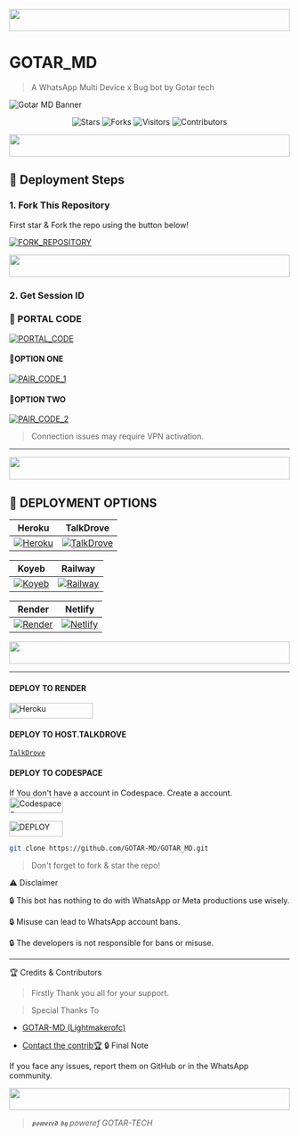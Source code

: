 <p align="center">
  <img src="https://i.imgur.com/dBaSKWF.gif" height="40" width="100%">
</p>

  
# GOTAR_MD 

  
> A WhatsApp Multi Device x Bug bot by Gotar tech

![Gotar MD Banner](https://files.catbox.moe/6gzs9g.jpg) <!-- Remplace ceci par ton image -->

<div align="center">
  
![Stars](https://img.shields.io/github/stars/GOTAR-MD/GOTAR_MD?style=for-the-badge)
![Forks](https://img.shields.io/github/forks/GOTAR-MD/GOTAR_MD?style=for-the-badge)
![Visitors](https://visitor-badge.laobi.icu/badge?page_id=GOTAR-MD.GOTAR_MD&style=for-the-badge)
![Contributors](https://img.shields.io/github/contributors/GOTAR-MD/GOTAR_MD?style=for-the-badge)

</div>

<p align="center">
  <img src="https://i.imgur.com/dBaSKWF.gif" height="40" width="100%">
</p>


## 🚀 Deployment Steps

### 1. Fork This Repository

First star & Fork the repo using the button below!

[![FORK_REPOSITORY](https://img.shields.io/badge/FORK_REPOSITORY-FF5500?style=for-the-badge&logo=github&logoColor=white&labelColor=000000)](https://github.com/GOTAR-MD/GOTAR_MD/fork)

<p align="center">
  <img src="https://i.imgur.com/dBaSKWF.gif" height="40" width="100%">
</p>


### 2. Get Session ID

### 💯 PORTAL CODE
[![PORTAL_CODE](https://img.shields.io/badge/PORTAL_CODE-FF7700?style=for-the-badge&logo=matrix&logoColor=white&labelColor=000000)](https://gotar-md-session.onrender.com)


#### 💯OPTION ONE
[![PAIR_CODE_1](https://img.shields.io/badge/PAIR_CODE_1-FF7700?style=for-the-badge&logo=matrix&logoColor=white&labelColor=000000)](https://gotar-md-session.onrender.com/pair)

#### 💯OPTION TWO
[![PAIR_CODE_2](https://img.shields.io/badge/PAIR_CODE_2-FF00AA?style=for-the-badge&logo=matrix&logoColor=white&labelColor=000000)](https://gotar-md-session.onrender.com/qr)

> Connection issues may require VPN activation.

---
<p align="center">
  <img src="https://i.imgur.com/dBaSKWF.gif" height="40" width="100%">
</p>

## 🚀 DEPLOYMENT OPTIONS

| Heroku | TalkDrove |
|--------|-----------|
| [![Heroku](https://img.shields.io/badge/Heroku-430098?style=for-the-badge&logo=heroku&logoColor=white&labelColor=000000&color=00ffff)](https://dashboard.heroku.com/new?template=https://github.com/GOTAR-MD/GOTAR_MD/tree/main) | [![TalkDrove](https://img.shields.io/badge/TalkDrove-6971FF?style=for-the-badge&logo=github&logoColor=white&labelColor=000000)](https://talkdrove.com/share-bot/11) |

| Koyeb | Railway |
|-------|---------|
| [![Koyeb](https://img.shields.io/badge/Koyeb-FF009D?style=for-the-badge&logo=koyeb&logoColor=white&labelColor=000000)](https://app.koyeb.com/services/deploy?type=git&repository=GOTAR-MD/GOTAR_MD) | [![Railway](https://img.shields.io/badge/Railway-FF8700?style=for-the-badge&logo=railway&logoColor=white&labelColor=000000)](https://railway.app/new) |

| Render | Netlify |
|--------|---------|
| [![Render](https://img.shields.io/badge/Render-000000?style=for-the-badge&logo=render&logoColor=white&labelColor=000000&color=00ffaa)](https://dashboard.render.com/web/new) | [![Netlify](https://img.shields.io/badge/Netlify-CC00FF?style=for-the-badge&logo=huggingface&logoColor=white&labelColor=000000)](https://app.netlify.com/) |
<p align="center">
  <img src="https://i.imgur.com/dBaSKWF.gif" height="40" width="100%">
</p>

---
#### DEPLOY TO RENDER

<p align="left">
<a href='https://dashboard.render.com/web/new' target="_blank"><img alt='Heroku' src='https://img.shields.io/badge/-Render deploy-black?style=for-the-badge&logo=render&logoColor=white'/< width=150 height=28/p></a>

#### DEPLOY TO HOST.TALKDROVE

[`TalkDrove`](https://host.talkdrove.com/)


#### DEPLOY TO CODESPACE

 If You don't have a account in Codespace. Create a account.
    <br>
<a href='https://github.com/login?return_to=https%3A%2F%2Fgithub.com%2Fcodespaces' target="_blank"><img alt='Codespaces' src='https://img.shields.io/badge/CREATE-h?color=black&style=for-the-badge&logo=visualstudiocode' width="96.35" height="28"/></a></p>

                      
    
<a href='https://github.com/codespaces/new' target="_blank"><img alt='DEPLOY' src='https://img.shields.io/badge/DEPLOY -h?color=black&style=for-the-badge&logo=visualstudiocode' width="96.35" height="28"/></a></p>




  ```bash
  git clone https://github.com/GOTAR-MD/GOTAR_MD.git
  ```




> Don't forget to fork & star the repo!

⚠️ Disclaimer

🔒 This bot has nothing to do with WhatsApp or Meta productions use wisely.

🔒 Misuse can lead to WhatsApp account bans.

🔒 The developers is not responsible for bans or misuse.

---

🏆 Credits & Contributors

> Firstly Thank  you all for your support.

> Special Thanks To

- [GOTAR-MD (Lightmakerofc)](https://github.com/GOTAR-MD/GOTAR_MD)

* [Contact the contrib🏆](wa.me/18494967948)
🔒 Final Note

If you face any issues, report them on GitHub or in the WhatsApp community.






<p align="center">
  <img src="https://i.imgur.com/dBaSKWF.gif" height="40" width="100%">
</p>

> *𝖕𝖔𝖜𝖊𝖗𝖊𝖉 𝖇𝖞 poweref GOTAR-TECH*

